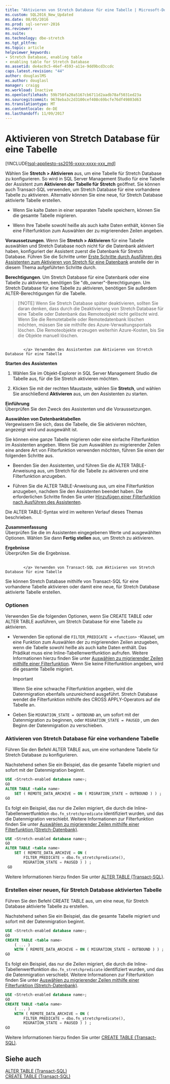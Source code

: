 ```yaml
---
title: "Aktivieren von Stretch Database für eine Tabelle | Microsoft-Dokumentation"
ms.custom: SQL2016_New_Updated
ms.date: 08/05/2016
ms.prod: sql-server-2016
ms.reviewer: 
ms.suite: 
ms.technology: dbe-stretch
ms.tgt_pltfrm: 
ms.topic: article
helpviewer_keywords:
- Stretch Database, enabling table
- enabling table for Stretch Database
ms.assetid: de4ac0c5-46ef-4593-a11e-9dd9bcd3ccdc
caps.latest.revision: "44"
author: douglaslMS
ms.author: douglasl
manager: craigg
ms.workload: Inactive
ms.openlocfilehash: 59b750fa20a5167cb6711d2aadb78af5031ed23a
ms.sourcegitcommit: 9678eba3c2d3100cef408c69bcfe76df49803d63
ms.translationtype: MT
ms.contentlocale: de-DE
ms.lasthandoff: 11/09/2017
---
```

# <a name="enable-stretch-database-for-a-table"></a>Aktivieren von Stretch Database für eine Tabelle
[!INCLUDE[tsql-appliesto-ss2016-xxxx-xxxx-xxx_md](../../includes/tsql-appliesto-ss2016-xxxx-xxxx-xxx-md.md)]

  Wählen Sie **Stretch &gt; Aktivieren** aus, um eine Tabelle für Stretch Database zu konfigurieren. So wird in SQL Server Management Studio für eine Tabelle der Assistent zum **Aktivieren der Tabelle für Stretch** geöffnet. Sie können auch Transact-SQL verwenden, um Stretch Database für eine vorhandene Tabelle zu aktivieren. Alternativ können Sie eine neue, für Stretch Database aktivierte Tabelle erstellen.  
  
-   Wenn Sie kalte Daten in einer separaten Tabelle speichern, können Sie die gesamte Tabelle migrieren.  
  
-   Wenn Ihre Tabelle sowohl heiße als auch kalte Daten enthält, können Sie eine Filterfunktion zum Auswählen der zu migrierenden Zeilen angeben.    
 
 **Voraussetzungen**. Wenn Sie **Stretch &gt; Aktivieren** für eine Tabelle auswählen und Stretch Database noch nicht für die Datenbank aktiviert haben, konfiguriert der Assistent zuerst die Datenbank für Stretch Database. Führen Sie die Schritte unter [Erste Schritte durch Ausführen des Assistenten zum Aktivieren von Stretch für eine Datenbank](../../sql-server/stretch-database/get-started-by-running-the-enable-database-for-stretch-wizard.md) anstelle der in diesem Thema aufgeführten Schritte durch.  
  
 **Berechtigungen**. Um Stretch Database für eine Datenbank oder eine Tabelle zu aktivieren, benötigen Sie "db_owner"-Berechtigungen. Um Stretch Database für eine Tabelle zu aktivieren, benötigen Sie außerdem ALTER-Berechtigungen für die Tabelle.  

 >   [!NOTE]
 > Wenn Sie Stretch Database später deaktivieren, sollten Sie daran denken, dass durch die Deaktivierung von Stretch Database für eine Tabelle oder Datenbank das Remoteobjekt nicht gelöscht wird. Wenn Sie die Remotetabelle oder Remotedatenbank löschen möchten, müssen Sie sie mithilfe des Azure-Verwaltungsportals löschen. Die Remoteobjekte erzeugen weiterhin Azure-Kosten, bis Sie die Objekte manuell löschen.
 
##  <a name="EnableWizardTable">
            </a> Verwenden des Assistenten zum Aktivieren von Stretch Database für eine Tabelle  
 **Starten des Assistenten**  
 1.  Wählen Sie im Objekt-Explorer in SQL Server Management Studio die Tabelle aus, für die Sie Stretch aktivieren möchten.  
  
2.  Klicken Sie mit der rechten Maustaste, wählen Sie **Stretch**, und wählen Sie anschließend **Aktivieren** aus, um den Assistenten zu starten.  
  
 **Einführung**  
 Überprüfen Sie den Zweck des Assistenten und die Voraussetzungen.  
  
 **Auswählen von Datenbanktabellen**  
 Vergewissern Sie sich, dass die Tabelle, die Sie aktivieren möchten, angezeigt wird und ausgewählt ist.  
  
 Sie können eine ganze Tabelle migrieren oder eine einfache Filterfunktion im Assistenten angeben. Wenn Sie zum Auswählen zu migrierender Zeilen eine andere Art von Filterfunktion verwenden möchten, führen Sie einen der folgenden Schritte aus.  
  
-   Beenden Sie den Assistenten, und führen Sie die ALTER TABLE-Anweisung aus, um Stretch für die Tabelle zu aktivieren und eine Filterfunktion anzugeben.  
  
-   Führen Sie die ALTER TABLE-Anweisung aus, um eine Filterfunktion anzugeben, nachdem Sie den Assistenten beendet haben. Die erforderlichen Schritte finden Sie unter [Hinzufügen einer Filterfunktion nach Ausführen des Assistenten](../../sql-server/stretch-database/select-rows-to-migrate-by-using-a-filter-function-stretch-database.md#addafterwiz).  
  
 Die ALTER TABLE-Syntax wird im weiteren Verlauf dieses Themas beschrieben.  
  
 **Zusammenfassung**  
 Überprüfen Sie die im Assistenten eingegebenen Werte und ausgewählten Optionen. Wählen Sie dann **Fertig stellen** aus, um Stretch zu aktivieren.  
  
 **Ergebnisse**  
 Überprüfen Sie die Ergebnisse.  
  
##  <a name="EnableTSQLTable">
            </a> Verwenden von Transact-SQL zum Aktivieren von Stretch Database für eine Tabelle  
 Sie können Stretch Database mithilfe von Transact-SQL für eine vorhandene Tabelle aktivieren oder damit eine neue, für Stretch Database aktivierte Tabelle erstellen.  
  
### <a name="options"></a>Optionen  
 Verwenden Sie die folgenden Optionen, wenn Sie CREATE TABLE oder ALTER TABLE ausführen, um Stretch Database für eine Tabelle zu aktivieren.  
  
-   Verwenden Sie optional die `FILTER_PREDICATE = <function>` -Klausel, um eine Funktion zum Auswählen der zu migrierenden Zeilen anzugeben, wenn die Tabelle sowohl heiße als auch kalte Daten enthält. Das Prädikat muss eine Inline-Tabellenwertfunktion aufrufen. Weitere Informationen hierzu finden Sie unter [Auswählen zu migrierender Zeilen mithilfe einer Filterfunktion](../../sql-server/stretch-database/select-rows-to-migrate-by-using-a-filter-function-stretch-database.md). Wenn Sie keine Filterfunktion angeben, wird die gesamte Tabelle migriert.  
  
    > [!IMPORTANT]  
    >  Wenn Sie eine schwache Filterfunktion angeben, wird die Datenmigration ebenfalls unzureichend ausgeführt. Stretch Database wendet die Filterfunktion mithilfe des CROSS APPLY-Operators auf die Tabelle an.  
  
-   Geben Sie `MIGRATION_STATE = OUTBOUND` an, um sofort mit der Datenmigration zu beginnen, oder  `MIGRATION_STATE = PAUSED` , um den Beginn der Datenmigration zu verschieben.  
  
### <a name="enable-stretch-database-for-an-existing-table"></a>Aktivieren von Stretch Database für eine vorhandene Tabelle  
 Führen Sie den Befehl ALTER TABLE aus, um eine vorhandene Tabelle für Stretch Database zu konfigurieren.  
  
 Nachstehend sehen Sie ein Beispiel, das die gesamte Tabelle migriert und sofort mit der Datenmigration beginnt.  
  
```sql  
USE <Stretch-enabled database name>;
GO
ALTER TABLE <table name>  
    SET ( REMOTE_DATA_ARCHIVE = ON ( MIGRATION_STATE = OUTBOUND ) ) ;  
GO
```  
  
 Es folgt ein Beispiel, das nur die Zeilen migriert, die durch die Inline-Tabellenwertfunktion `dbo.fn_stretchpredicate` identifiziert wurden, und das die Datenmigration verschiebt. Weitere Informationen zur Filterfunktion finden Sie unter [Auswählen zu migrierender Zeilen mithilfe einer Filterfunktion (Stretch-Datenbank)](../../sql-server/stretch-database/select-rows-to-migrate-by-using-a-filter-function-stretch-database.md).  
  
```sql  
USE <Stretch-enabled database name>;
GO
ALTER TABLE <table name>  
    SET ( REMOTE_DATA_ARCHIVE = ON (  
        FILTER_PREDICATE = dbo.fn_stretchpredicate(),  
        MIGRATION_STATE = PAUSED ) ) ;  
 GO
```  
  
 Weitere Informationen hierzu finden Sie unter [ALTER TABLE &#40;Transact-SQL&#41;](../../t-sql/statements/alter-table-transact-sql.md).  
  
### <a name="create-a-new-table-with-stretch-database-enabled"></a>Erstellen einer neuen, für Stretch Database aktivierten Tabelle  
 Führen Sie den Befehl CREATE TABLE aus, um eine neue, für Stretch Database aktivierte Tabelle zu erstellen.  
  
 Nachstehend sehen Sie ein Beispiel, das die gesamte Tabelle migriert und sofort mit der Datenmigration beginnt.  
  
```sql  
USE <Stretch-enabled database name>;
GO
CREATE TABLE <table name>
    ( ... )  
    WITH ( REMOTE_DATA_ARCHIVE = ON ( MIGRATION_STATE = OUTBOUND ) ) ;  
GO
```  
  
 Es folgt ein Beispiel, das nur die Zeilen migriert, die durch die Inline-Tabellenwertfunktion `dbo.fn_stretchpredicate` identifiziert wurden, und das die Datenmigration verschiebt. Weitere Informationen zur Filterfunktion finden Sie unter [Auswählen zu migrierender Zeilen mithilfe einer Filterfunktion (Stretch-Datenbank)](../../sql-server/stretch-database/select-rows-to-migrate-by-using-a-filter-function-stretch-database.md).  
  
```sql  
USE <Stretch-enabled database name>;
GO
CREATE TABLE <table name> 
    ( ... )  
    WITH ( REMOTE_DATA_ARCHIVE = ON (  
        FILTER_PREDICATE = dbo.fn_stretchpredicate(),  
        MIGRATION_STATE = PAUSED ) ) ;  
GO  
```  
  
 Weitere Informationen hierzu finden Sie unter [CREATE TABLE &#40;Transact-SQL&#41;](../../t-sql/statements/create-table-transact-sql.md).  
  
## <a name="see-also"></a>Siehe auch  
 [ALTER TABLE &#40;Transact-SQL&#41;](../../t-sql/statements/alter-table-transact-sql.md)   
 [CREATE TABLE &#40;Transact-SQL&#41;](../../t-sql/statements/create-table-transact-sql.md)  
  
  
